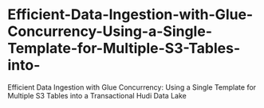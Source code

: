 # Efficient-Data-Ingestion-with-Glue-Concurrency-Using-a-Single-Template-for-Multiple-S3-Tables-into-
Efficient Data Ingestion with Glue Concurrency: Using a Single Template for Multiple S3 Tables into a Transactional Hudi Data Lake
